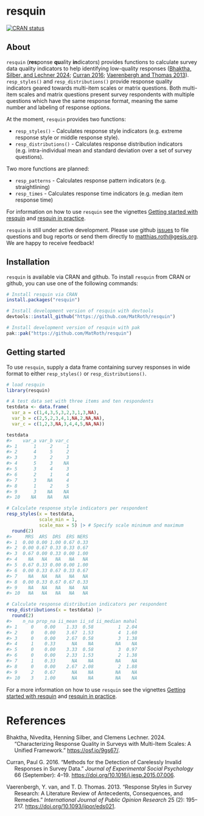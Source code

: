 
<!-- README.md is generated from README.Rmd. Please edit that file -->

# resquin

<!-- badges: start -->

[![CRAN
status](https://www.r-pkg.org/badges/version/resquin)](https://CRAN.R-project.org/package=resquin)

<!-- badges: end -->

## About

`resquin` (**res**ponse **qu**ality **in**dicators) provides functions
to calculate survey data quality indicators to help identifying
low-quality responses ([Bhaktha, Silber, and Lechner
2024](#ref-bhaktha); [Curran 2016](#ref-curran2016); [Vaerenbergh and
Thomas 2013](#ref-vanvaerenbergh2013)). `resp_styles()` and
`resp_distributions()` provide response quality indicators geared
towards multi-item scales or matrix questions. Both multi-item scales
and matrix questions present survey respondents with multiple questions
which have the same response format, meaning the same number and
labeling of response options.

At the moment, `resquin` provides two functions:

- `resp_styles()` - Calculates response style indicators (e.g. extreme
  response style or middle response style).
- `resp_distributions()` - Calculates response distribution indicators
  (e.g. intra-individual mean and standard deviation over a set of
  survey questions).

Two more functions are planned:

- `resp_patterns` - Calculates response pattern indicators (e.g.
  straightlining)
- `resp_times` - Calculates response time indicators (e.g. median item
  response time)

For information on how to use `resquin` see the vignettes [Getting
started with
resquin](https://matroth.github.io/resquin/articles/getting_started_with_resquin.html)
and [resquin in
practice](https://matroth.github.io/resquin/articles/resquin_in_practice.html).

`resquin` is still under active development. Please use github
[issues](https://github.com/MatRoth/resquin/issues) to file questions
and bug reports or send them directly to <matthias.roth@gesis.org>. We
are happy to receive feedback!

## Installation

`resquin` is available via CRAN and github. To install `resquin` from
CRAN or github, you can use one of the following commands:

``` r
# Install resquin via CRAN
install.packages("resquin")

# Install development version of resquin with devtools
devtools::install_github("https://github.com/MatRoth/resquin")

# Install development version of resquin with pak
pak::pak("https://github.com/MatRoth/resquin")
```

## Getting started

To use `resquin`, supply a data frame containing survey responses in
wide format to either `resp_styles()` or `resp_distributions()`.

``` r
# load resquin
library(resquin)

# A test data set with three items and ten respondents
testdata <- data.frame(
  var_a = c(1,4,3,5,3,2,3,1,3,NA),
  var_b = c(2,5,2,3,4,1,NA,2,NA,NA),
  var_c = c(1,2,3,NA,3,4,4,5,NA,NA))

testdata
#>    var_a var_b var_c
#> 1      1     2     1
#> 2      4     5     2
#> 3      3     2     3
#> 4      5     3    NA
#> 5      3     4     3
#> 6      2     1     4
#> 7      3    NA     4
#> 8      1     2     5
#> 9      3    NA    NA
#> 10    NA    NA    NA

# Calculate response style indicators per respondent
resp_styles(x = testdata,
            scale_min = 1,
            scale_max = 5) |> # Specify scale minimum and maximum
  round(2)
#>     MRS  ARS  DRS  ERS NERS
#> 1  0.00 0.00 1.00 0.67 0.33
#> 2  0.00 0.67 0.33 0.33 0.67
#> 3  0.67 0.00 0.33 0.00 1.00
#> 4    NA   NA   NA   NA   NA
#> 5  0.67 0.33 0.00 0.00 1.00
#> 6  0.00 0.33 0.67 0.33 0.67
#> 7    NA   NA   NA   NA   NA
#> 8  0.00 0.33 0.67 0.67 0.33
#> 9    NA   NA   NA   NA   NA
#> 10   NA   NA   NA   NA   NA

# Calculate response distribution indicators per respondent
resp_distributions(x = testdata) |>
  round(2)
#>    n_na prop_na ii_mean ii_sd ii_median mahal
#> 1     0    0.00    1.33  0.58         1  2.04
#> 2     0    0.00    3.67  1.53         4  1.60
#> 3     0    0.00    2.67  0.58         3  1.38
#> 4     1    0.33      NA    NA        NA    NA
#> 5     0    0.00    3.33  0.58         3  0.97
#> 6     0    0.00    2.33  1.53         2  1.38
#> 7     1    0.33      NA    NA        NA    NA
#> 8     0    0.00    2.67  2.08         2  1.88
#> 9     2    0.67      NA    NA        NA    NA
#> 10    3    1.00      NA    NA        NA    NA
```

For a more information on how to use `resquin` see the vignettes
[Getting started with
resquin](https://matroth.github.io/resquin/articles/getting_started_with_resquin.html)
and [resquin in
practice](https://matroth.github.io/resquin/articles/resquin_in_practice.html).

# References

<div id="refs" class="references csl-bib-body hanging-indent"
entry-spacing="0">

<div id="ref-bhaktha" class="csl-entry">

Bhaktha, Nivedita, Henning Silber, and Clemens Lechner. 2024.
“Characterizing Response Quality in Surveys with Multi-Item Scales: A
Unified Framework.” <https://osf.io/9gs67/>.

</div>

<div id="ref-curran2016" class="csl-entry">

Curran, Paul G. 2016. “Methods for the Detection of Carelessly Invalid
Responses in Survey Data.” *Journal of Experimental Social Psychology*
66 (September): 4–19. <https://doi.org/10.1016/j.jesp.2015.07.006>.

</div>

<div id="ref-vanvaerenbergh2013" class="csl-entry">

Vaerenbergh, Y. van, and T. D. Thomas. 2013. “Response Styles in Survey
Research: A Literature Review of Antecedents, Consequences, and
Remedies.” *International Journal of Public Opinion Research* 25 (2):
195–217. <https://doi.org/10.1093/ijpor/eds021>.

</div>

</div>
